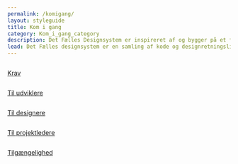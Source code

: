 ```yaml
---
permalink: /komigang/
layout: styleguide
title: Kom i gang
category: Kom_i_gang_category
description: Det Fælles Designsystem er inspireret af og bygger på et fundament af international best practice.
lead: Det Fælles designsystem er en samling af kode og designretningslinjer, der hjælper dig med at bygge selvbetjeningsløsninger. Vi har taget hånd om det lavpraktiske så du kan koncentrere dig om dine brugeres rejse og oplevelse.
---
```


<div class="row">
 <div class="col-12 col-md-4">
      <div class="demo-component-box">
          <a href="/dkfds-docs/komigang/krav/" class="demo-component-box__img gettingstarted-box">
              <img src="{{ site.baseurl }}/img/componenticons/Krav.svg" alt="">
          </a>
          <p><a href="/dkfds-docs/komigang/selvbetjeningsloesninger/">Krav</a></p>
      </div>
  </div>
  <div class="col-12 col-md-4">
      <div class="demo-component-box">
          <a href="/dkfds-docs/komigang/tiludviklere/" class="demo-component-box__img gettingstarted-box">
              <img src="{{ site.baseurl }}/img/componenticons/TilUdviklere.svg" alt="">
          </a>
          <p><a href="/dkfds-docs/komigang/tiludviklere/">Til udviklere</a></p>
      </div>
  </div>
  <div class="col-12 col-md-4">
      <div class="demo-component-box">
          <a href="/dkfds-docs/komigang/tildesignere/" class="demo-component-box__img gettingstarted-box">
              <img src="{{ site.baseurl }}/img/componenticons/TilDesignere.svg" alt="">
          </a>
          <p><a href="/dkfds-docs/komigang/tildesignere/">Til designere</a></p>
      </div>
  </div>
</div>
<div class="row">
 <div class="col-12 col-md-4">
      <div class="demo-component-box">
          <a href="/dkfds-docs/komigang/tilprojekteledere/" class="demo-component-box__img gettingstarted-box">
              <img src="{{ site.baseurl }}/img/componenticons/TilProjektledere.svg" alt="">
          </a>
              <p><a href="/dkfds-docs/komigang/tilprojekteledere/">Til projektledere</a></p>
      </div>
  </div>
  <div class="col-12 col-md-4">
      <div class="demo-component-box">
          <a href="/dkfds-docs/komigang/tilgaengelighed/" class="demo-component-box__img gettingstarted-box">
              <img src="{{ site.baseurl }}/img/componenticons/Tilgaengelighed.svg" alt="">
          </a>
          <p><a href="/dkfds-docs/komigang/tilgaengelighed/">Tilgængelighed</a></p>
      </div>
  </div>
</div>